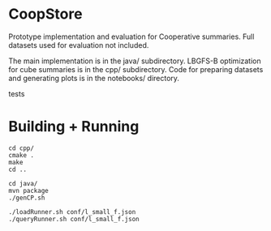 # CoopStore
Prototype implementation and evaluation for Cooperative summaries.
Full datasets used for evaluation not included.

The main implementation is in the java/ subdirectory. 
LBGFS-B optimization for cube summaries is in the cpp/ subdirectory.
Code for preparing datasets and generating plots is in the notebooks/ directory.

tests

# Building + Running
```
cd cpp/
cmake .
make
cd ..

cd java/
mvn package
./genCP.sh

./loadRunner.sh conf/l_small_f.json
./queryRunner.sh conf/l_small_f.json
```
